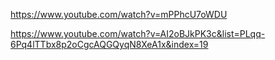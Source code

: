 https://www.youtube.com/watch?v=mPPhcU7oWDU

https://www.youtube.com/watch?v=AI2oBJkPK3c&list=PLqq-6Pq4lTTbx8p2oCgcAQGQyqN8XeA1x&index=19